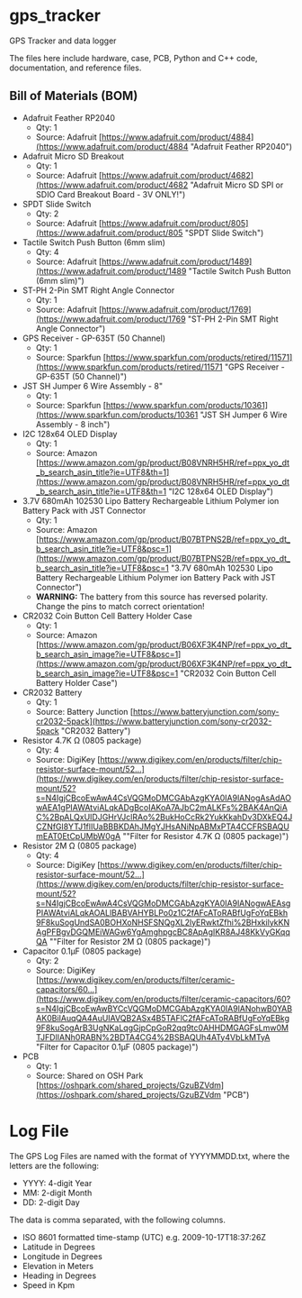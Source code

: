 # gps_tracker
GPS Tracker and data logger

The files here include hardware, case, PCB, Python and C++ code, documentation, and reference files.


## Bill of Materials (BOM) ##
- Adafruit Feather RP2040
	- Qty: 1
	- Source: Adafruit [https://www.adafruit.com/product/4884](https://www.adafruit.com/product/4884 "Adafruit Feather RP2040")
- Adafruit Micro SD Breakout
	- Qty: 1
	- Source: Adafruit [https://www.adafruit.com/product/4682](https://www.adafruit.com/product/4682 "Adafruit Micro SD SPI or SDIO Card Breakout Board - 3V ONLY!")
- SPDT Slide Switch
	- Qty: 2
	- Source: Adafruit [https://www.adafruit.com/product/805](https://www.adafruit.com/product/805 "SPDT Slide Switch")
- Tactile Switch Push Button (6mm slim)
	- Qty: 4
	- Source: Adafruit [https://www.adafruit.com/product/1489](https://www.adafruit.com/product/1489 "Tactile Switch Push Button (6mm slim)")
- ST-PH 2-Pin SMT Right Angle Connector
	- Qty: 1
	- Source: Adafruit [https://www.adafruit.com/product/1769](https://www.adafruit.com/product/1769 "ST-PH 2-Pin SMT Right Angle Connector")
- GPS Receiver - GP-635T (50 Channel)
	- Qty: 1
	- Source: Sparkfun [https://www.sparkfun.com/products/retired/11571](https://www.sparkfun.com/products/retired/11571 "GPS Receiver - GP-635T (50 Channel)")
- JST SH Jumper 6 Wire Assembly - 8"
	- Qty: 1
	- Source: Sparkfun [https://www.sparkfun.com/products/10361](https://www.sparkfun.com/products/10361 "JST SH Jumper 6 Wire Assembly - 8 inch")
- I2C 128x64 OLED Display
	- Qty: 1
	- Source: Amazon [https://www.amazon.com/gp/product/B08VNRH5HR/ref=ppx_yo_dt_b_search_asin_title?ie=UTF8&th=1](https://www.amazon.com/gp/product/B08VNRH5HR/ref=ppx_yo_dt_b_search_asin_title?ie=UTF8&th=1 "I2C 128x64 OLED Display")
- 3.7V 680mAh 102530 Lipo Battery Rechargeable Lithium Polymer ion Battery Pack with JST Connector
	- Qty: 1
	- Source: Amazon [https://www.amazon.com/gp/product/B07BTPNS2B/ref=ppx_yo_dt_b_search_asin_title?ie=UTF8&psc=1](https://www.amazon.com/gp/product/B07BTPNS2B/ref=ppx_yo_dt_b_search_asin_title?ie=UTF8&psc=1 "3.7V 680mAh 102530 Lipo Battery Rechargeable Lithium Polymer ion Battery Pack with JST Connector")
	- **WARNING:** The battery from this source has reversed polarity. Change the pins to match correct orientation!
- CR2032 Coin Button Cell Battery Holder Case
	- Qty: 1
	- Source: Amazon [https://www.amazon.com/gp/product/B06XF3K4NP/ref=ppx_yo_dt_b_search_asin_image?ie=UTF8&psc=1](https://www.amazon.com/gp/product/B06XF3K4NP/ref=ppx_yo_dt_b_search_asin_image?ie=UTF8&psc=1 "CR2032 Coin Button Cell Battery Holder Case")
- CR2032 Battery
	- Qty: 1
	- Source: Battery Junction [https://www.batteryjunction.com/sony-cr2032-5pack](https://www.batteryjunction.com/sony-cr2032-5pack "CR2032 Battery")
- Resistor 4.7K Ω (0805 package)
	- Qty: 4
	- Source: DigiKey [https://www.digikey.com/en/products/filter/chip-resistor-surface-mount/52...](https://www.digikey.com/en/products/filter/chip-resistor-surface-mount/52?s=N4IgjCBcoEwAwA4CsVQGMoDMCGAbAzgKYA0IA9lANogAsAdAOwAEA1gPIAWAtviALqkADgBcoIAKoA7AJbC2mALKFs%2BAK4AnQiAC%2BpALQxUIDJGHrVJclRAo%2BukHoCcRk2YukKkahDv3DXkEQ4JCZNfGl8YTJ1flIUaBBBKDAhJMgYJHsANiNpABMxPTA4CCFRSBAQUmEAT0EtCpUMbW0gA ""Filter for Resistor 4.7K Ω (0805 package)")
- Resistor 2M Ω (0805 package)
	- Qty: 4
	- Source: DigiKey [https://www.digikey.com/en/products/filter/chip-resistor-surface-mount/52...](https://www.digikey.com/en/products/filter/chip-resistor-surface-mount/52?s=N4IgjCBcoEwAwA4CsVQGMoDMCGAbAzgKYA0IA9lANogwAEAsgPIAWAtviALqkAOALlBABVAHYBLPo0z1C2fAFcAToRABfUgFoYqEBkh9F8kuSogUndSA0BOHXoNHSFSNQgXL2lyERwktZfhi%2BHxkilykKNAgPFBgvDGQMEiWAGw6YgAmghpgcBC8ApAgIKR8AJ48KkVyGKqqQA ""Filter for Resistor 2M Ω (0805 package)") 
- Capacitor 0.1μF (0805 package)
	- Qty: 2
	- Source: DigiKey [https://www.digikey.com/en/products/filter/ceramic-capacitors/60...](https://www.digikey.com/en/products/filter/ceramic-capacitors/60?s=N4IgjCBcoEwAwBYCcVQGMoDMCGAbAzgKYA0IA9lANohwB0YABAK0BiIAuqQA4AuUIAVQB2ASx4B5TAFlC2fAFcAToRABfUgFoYqEBkg9F8kuSogArB3UgNKaLqgGjpCpGoR2qq9tc0AHHDMGAGFsLmw0MTJFDlIANh0RABN%2BDTA4CG4%2BSBAQUh4ATy4VbLkMTyA "Filter for Capacitor 0.1μF (0805 package)")
- PCB
	- Qty: 1
	- Source: Shared on OSH Park [https://oshpark.com/shared_projects/GzuBZVdm](https://oshpark.com/shared_projects/GzuBZVdm "PCB")


# Log File #

The GPS Log Files are named with the format of YYYYMMDD.txt, where the letters are the following:

- YYYY: 4-digit Year
- MM: 2-digit Month
- DD: 2-digit Day

The data is comma separated, with the following columns.

- ISO 8601 formatted time-stamp (UTC) e.g. 2009-10-17T18:37:26Z
- Latitude in Degrees
- Longitude in Degrees
- Elevation in Meters
- Heading in Degrees
- Speed in Kpm

